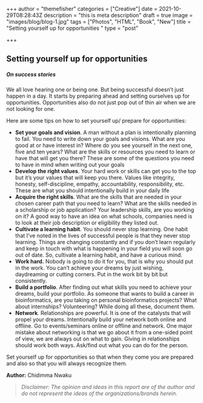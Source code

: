 +++
author = "themefisher"
categories = ["Creative"]
date = 2021-10-29T08:28:43Z
description = "this is meta description"
draft = true
image = "images/blog/blog-1.jpg"
tags = ["Photos", "HTML", "Book", "New"]
title = "Setting yourself up for opportunities "
type = "post"

+++
## **Setting yourself up for opportunities**

##### **On success stories**

We all love hearing one or being one. But being successful doesn’t just happen in a day. It starts by preparing ahead and setting ourselves up for opportunities. Opportunities also do not just pop out of thin air when we are not looking for one.

Here are some tips on how to set yourself up/ prepare for opportunities:

* **Set your goals and vision**. A man without a plan is intentionally planning to fail. You need to write down your goals and visions. What are you good at or have interest in? Where do you see yourself in the next one, five and ten years? What are the skills or resources you need to learn or have that will get you there? These are some of the questions you need to have in mind when writing out your goals
* **Develop the right values**. Your hard work or skills can get you to the top but it’s your values that will keep you there. Values like integrity, honesty, self-discipline, empathy, accountability, responsibility, etc. These are what you should intentionally build in your daily life
* **Acquire the right skills**. What are the skills that are needed in your chosen career path that you need to learn? What are the skills needed in a scholarship or job application? Your leadership skills, are you working on it? A good way to have an idea on what schools, companies need is to look at their job description or eligibility they listed out.
* **Cultivate a learning habit**. You should never stop learning. One habit that I’ve noted in the lives of successful people is that they never stop learning. Things are changing constantly and if you don’t learn regularly and keep in touch with what is happening in your field you will soon go out of date. So, cultivate a learning habit, and have a curious mind.
* **Work hard.** Nobody is going to do it for you, that is why you should put in the work. You can’t achieve your dreams by just wishing, daydreaming or cutting corners. Put in the work bit by bit but consistently.
* **Build a portfolio**. After finding out what skills you need to achieve your dreams, build your portfolio. As someone that wants to build a career in bioinformatics, are you taking on personal bioinformatics projects? What about internships? Volunteering? While doing all these, document them.
* **Network**. Relationships are powerful. It is one of the catalysts that will propel your dreams. Intentionally build your network both online and offline. Go to events/seminars online or offline and network. One major mistake about networking is that we go about it from a one-sided point of view, we are always out on what to gain. Giving in relationships should work both ways. Ask/find out what you can do for the person.

Set yourself up for opportunities so that when they come you are prepared and also so that you will always recognize them.

**Author:** Chidimma Nwaku

> _Disclaimer: The opinion and ideas in this report are of the author and do not represent the ideas of the organizations/brands herein._